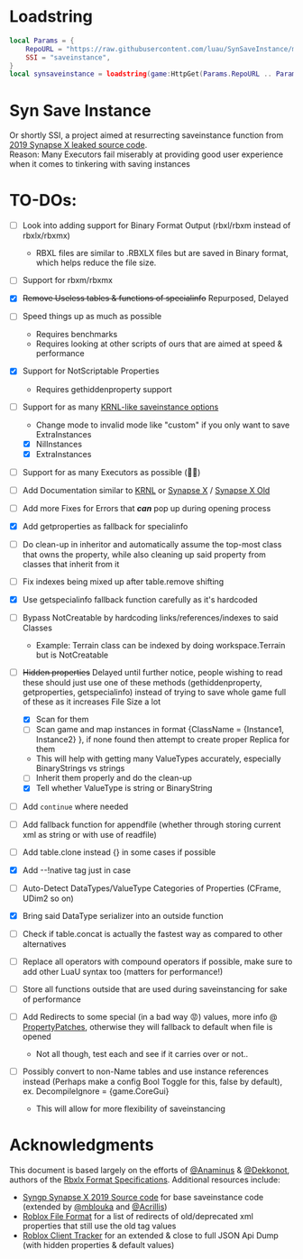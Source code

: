 # Loadstring

```lua
local Params = {
	RepoURL = "https://raw.githubusercontent.com/luau/SynSaveInstance/main/",
	SSI = "saveinstance",
}
local synsaveinstance = loadstring(game:HttpGet(Params.RepoURL .. Params.SSI .. ".luau", true), Params.SSI)()
```

# Syn Save Instance

Or shortly SSI, a project aimed at resurrecting saveinstance function from [2019 Synapse X leaked source code](https://github.com/Acrillis/SynapseX).<br />
Reason: Many Executors fail miserably at providing good user experience when it comes to tinkering with saving instances

# TO-DOs:

- [ ] Look into adding support for Binary Format Output (rbxl/rbxm instead of rbxlx/rbxmx)
  - RBXL files are similar to .RBXLX files but are saved in Binary format, which helps reduce the file size.
- [ ] Support for rbxm/rbxmx
- [x] ~~Remove Useless tables & functions of specialinfo~~ Repurposed, Delayed
- [ ] Speed things up as much as possible
  - Requires benchmarks
  - Requires looking at other scripts of ours that are aimed at speed & performance
- [x] Support for NotScriptable Properties
  - Requires gethiddenproperty support
- [ ] Support for as many [KRNL-like saveinstance options](https://app.archbee.com/public/PREVIEW-2Jp4SDaAD4P1COFfx1p_t/PREVIEW-EtjA4sQe5zYUxIHwA6CqJ#mDB9D)

  - Change mode to invalid mode like "custom" if you only want to save ExtraInstances

  * [x] NilInstances
  * [x] ExtraInstances

- [ ] Support for as many Executors as possible (🤢🤮)
- [ ] Add Documentation similar to [KRNL](https://app.archbee.com/public/PREVIEW-2Jp4SDaAD4P1COFfx1p_t/PREVIEW-EtjA4sQe5zYUxIHwA6CqJ#mDB9D) or [Synapse X](https://docs.synapse.to/reference/misc.html?highlight=saveins#save-instance)
      / [Synapse X Old](https://synapsexdocs.github.io/custom-lua-functions/misc-functions/#save-instance)
- [ ] Add more Fixes for Errors that **_can_** pop up during opening process
- [x] Add getproperties as fallback for specialinfo
- [ ] Do clean-up in inheritor and automatically assume the top-most class that owns the property, while also cleaning up said property from classes that inherit from it
- [ ] Fix indexes being mixed up after table.remove shifting
- [x] Use getspecialinfo fallback function carefully as it's hardcoded
- [ ] Bypass NotCreatable by hardcoding links/references/indexes to said Classes
  - Example: Terrain class can be indexed by doing workspace.Terrain but is NotCreatable
- [ ] ~~Hidden properties~~ Delayed until further notice, people wishing to read these should just use one of these methods (gethiddenproperty, getproperties, getspecialinfo) instead of trying to save whole game full of these as it increases File Size a lot
  - [x] Scan for them
  - [ ] Scan game and map instances in format {ClassName = {Instance1, Instance2} }, if none found then attempt to create proper Replica for them
  * This will help with getting many ValueTypes accurately, especially BinaryStrings vs strings
  - [ ] Inherit them properly and do the clean-up
  - [x] Tell whether ValueType is string or BinaryString
- [ ] Add `continue` where needed
- [ ] Add fallback function for appendfile (whether through storing current xml as string or with use of readfile)
- [ ] Add table.clone instead {} in some cases if possible
- [x] Add --!native tag just in case
- [ ] Auto-Detect DataTypes/ValueType Categories of Properties (CFrame, UDim2 so on)
- [x] Bring said DataType serializer into an outside function
- [ ] Check if table.concat is actually the fastest way as compared to other alternatives
- [ ] Replace all operators with compound operators if possible, make sure to add other LuaU syntax too (matters for performance!)
- [ ] Store all functions outside that are used during saveinstancing for sake of performance

- [ ] Add Redirects to some special (in a bad way 😡) values, more info @ [PropertyPatches](https://github.com/MaximumADHD/Roblox-File-Format/blob/main/Plugins/GenerateApiDump/PropertyPatches.lua#L72), otherwise they will fallback to default when file is opened
  - Not all though, test each and see if it carries over or not..
- [ ] Possibly convert to non-Name tables and use instance references instead (Perhaps make a config Bool Toggle for this, false by default), ex. DecompileIgnore = {game.CoreGui}
  - This will allow for more flexibility of saveinstancing

# Acknowledgments

This document is based largely on the efforts of [@Anaminus](https://github.com/Anaminus) & [@Dekkonot](https://github.com/Dekkonot), authors of the [Rbxlx Format Specifications](https://github.com/RobloxAPI/spec/blob/master/formats/rbxlx.md). Additional
resources include:

- [Syngp Synapse X 2019 Source code](https://github.com/Acrillis/SynapseX) for base saveinstance code (extended by [@mblouka](https://github.com/mblouka) and [@Acrillis](https://github.com/Acrillis))
- [Roblox File Format](https://github.com/MaximumADHD/Roblox-File-Format) for a list of redirects of old/deprecated xml properties that still use the old tag values
- [Roblox Client Tracker](https://github.com/MaximumADHD/Roblox-Client-Tracker) for an extended & close to full JSON Api Dump (with hidden properties & default values)
